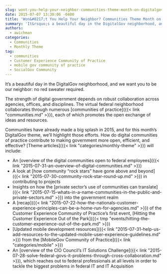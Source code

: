 ```yaml
---
slug: wont-you-help-your-neighbor-communities-theme-month-on-digitalgov.md
date: 2015-07-07 13:30:06 -0400
title: 'Won&#8217;t You Help Your Neighbor? Communities Theme Month on DigitalGov'
summary: 'It&rsquo;s a beautiful day in the DigitalGov neighborhood, and we want you to be our neighbor: no red sweater required. The strength of digital government depends on robust collaboration across agencies, offices, and disciplines. The virtual federal neighborhood collaborates through numerous communities of practice, each of which promotes the open exchange of ideas and resources.'
authors:
  - awichman
categories:
  - Communities
  - Monthly Theme
tag:
  - communities
  - Customer Experience Community of Practice
  - mobile gov community of practice
  - SocialGov Community
---
```


It’s a beautiful day in the DigitalGov neighborhood, and we want you to be our neighbor: no red sweater required.

The strength of digital government depends on robust collaboration across agencies, offices, and disciplines. The virtual federal neighborhood collaborates through numerous [communities of practice]({{< link "communities.md" >}}), each of which promotes the open exchange of ideas and resources.

Communities have already made a big splash in 2015, and for this month’s DigitalGov theme, we’ll highlight those efforts. How do digital communities of practice contribute to making government more open, efficient, and effective? [Theme articles]({{< link "categories/monthly-theme" >}}) will include:

  * An [overview of the digital communities open to federal employees]({{< link "2015-07-31-an-overview-of-digital-communities.md" >}})
  * A look at [how community “rock stars” have gone above and beyond]({{< link "2015-07-30-community-rock-star-round-up.md" >}}) in contributing to projects
  * Insights on how the [private sector’s use of communities can translate]({{< link "2015-07-15-whats-in-a-name-communities-in-the-public-and-private-sectors.md" >}}) into the government realm
  * A [recap]({{< link "2015-07-22-how-the-nationals-customer-experience-principles-can-be-a-home-run-for-agencies.md" >}}) of the Customer Experience Community of Practice’s first event, [Hitting the Customer Experience Out of the Park]({{< tmp "events/hitting-the-customer-experience-out-of-the-park.md" >}})
  * [Updated mobile development resources]({{< link "2015-07-31-help-us-add-resources-to-the-updated-mobile-user-experience-guidelines.md" >}}) from the [MobileGov Community of Practice]({{< link "categories/mobile" >}})
  * An [overview of the CIO Council’s IT Solutions Challenge]({{< link "2015-07-28-solve-federal-govs-it-problems-through-cross-collaboration.md" >}}), which reaches out to federal professionals at all levels in order to tackle the biggest problems in federal IT and IT Acquisition